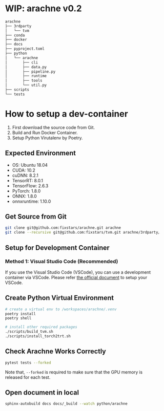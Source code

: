 # WIP: arachne v0.2

```sh
arachne
├── 3rdparty
│   └── tvm
├── conda
├── docker
├── docs
├── pyproject.toml
├── python
│   └── arachne
│       ├── cli
│       ├── data.py
│       ├── pipeline.py
│       ├── runtime
│       ├── tools
│       └── util.py
├── scripts
└── tests
```


# How to setup a dev-container

1. First download the source code from Git.
2. Build and Run Docker Container.
3. Setup Python Virutalenv by Poetry.


## Expected Environment
* OS: Ubuntu 18.04
* CUDA: 10.2
* cuDNN: 8.2.1
* TensorRT: 8.0.1
* TensorFlow: 2.6.3
* PyTorch: 1.8.0
* ONNX: 1.8.0
* onnxruntime: 1.10.0


## Get Source from Git

```sh
git clone git@github.com:fixstars/arachne.git arachne
git clone --recursive git@github.com:fixstars/tvm.git arachne/3rdparty/tvm
```

## Setup for Development Container

### Method 1: Visual Studio Code (Recommended)

If you use the Visual Studio Code (VSCode), you can use a development container via VSCode.
Please refer [the official document](https://code.visualstudio.com/docs/remote/containers>) to setup your VSCode.



## Create Python Virtual Environment

```sh
# create a virtual env to /workspaces/arachne/.venv
poetry install
poetry shell

# install other required packages
./scripts/build_tvm.sh
./scripts/install_torch2trt.sh
```

## Check Arachne Works Correctly

```sh
pytest tests --forked
```

Note that, `--forked` is required to make sure that the GPU memory is released for each test.

## Open document in local

```sh
sphinx-autobuild docs docs/_build --watch python/arachne
```